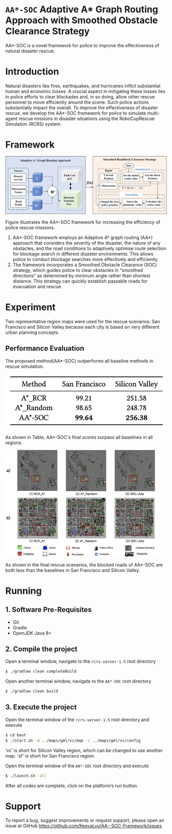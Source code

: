 # `AA*-SOC` Adaptive A* Graph Routing Approach with Smoothed Obstacle Clearance Strategy
AA*-SOC is a novel framework for police to improve the effectiveness of natural disaster rescue.

# Introduction
Natural disasters like fires, earthquakes, and hurricanes inflict substantial human and economic losses. A crucial aspect in mitigating these losses lies in police efforts to clear blockades and, in so doing, allow other rescue personnel to move efficiently around the scene. Such police actions substantially impact the overall. To improve the effectiveness of disaster rescue, we develop the AA*-SOC framework for police to simulate multi-agent rescue missions in disaster situations using the RoboCupRescue Simulation (RCRS) system.

# Framework
![AA*-SOC Framework](img/framework.png)

Figure illustrates the AA*-SOC framework for increasing the efficiency of police rescue missions. 
  1. AA*-SOC framework employs an Adaptive A* graph routing (AA*) approach that considers the severity of the disaster, the nature of any obstacles, and the road conditions to adaptively optimise route selection for blockage search in different disaster environments. This allows police to conduct blockage searches more effectively and efficiently.
  2. The framework incorporates a Smoothed Obstacle Clearance (SOC) strategy, which guides police to clear obstacles in “smoothed directions” as determined by minimum angle rather than shortest distance. This strategy can quickly establish passable roads for evacuation and rescue. 

# Experiment
Two representative region maps were used for the rescue scenarios: San Francisco and Silicon Valley because each city is based on very different urban planning concepts. 

## Performance Evaluation
The proposed method(AA*-SOC) outperforms all baseline methods in rescue simulation.

<p align="center">
  <img src="img/final_scores.png" />
</p>
As shown in Table,  AA*-SOC's final scores surpass all baselines in all regions.


<p align="center">
  <img src="img/final_senarios.png" />
</p>
As shown in the final rescue scenarios, the blocked roads of AA*-SOC are both less than the baselines in San Francisco and Silicon Valley.

# Running
## 1. Software Pre-Requisites

- Git
- Gradle
- OpenJDK Java 8+

## 2. Compile the project

Open a terminal window, navigate to the ```rcrs-server-1.5``` root directory

```bash
$ ./gradlew clean completeBuild
```

Open another terminal window, navigate to the ```AA*-SOC``` root directory

```bash
$ ./gradlew clean build
```

## 3. Execute the project

Open the terminal window of the ```rcrs-server-1.5``` root directory and execute

```bash
$ cd boot
$ ./start.sh -m ../maps/gml/vc/map -c ../maps/gml/vc/config
```
‘vc’ is short for Silicon Valley region, which can be changed to use another map.
'sf' is short for San Francisco region.

Open the terminal window of the ```AA*-SOC``` root directory and execute

```bash
$ ./launch.sh -all
```
After all codes are complete, click on the platform‘s run button.

# Support

To report a bug, suggest improvements or request support, please open an issue at GitHub <https://github.com/KeevaLyu/AA--SOC-Framework/issues>.
